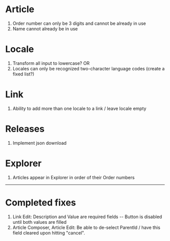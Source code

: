 
# Article

1. Order number can only be 3 digits and cannot be already in use
2. Name cannot already be in use


# Locale

1. Transform all input to lowercase? OR
2. Locales can only be recognized two-character language codes (create a fixed list?)


# Link

1. Ability to add more than one locale to a link / leave locale empty 

# Releases

1. Implement json download

# Explorer

1. Articles appear in Explorer in order of their Order numbers


---

# Completed fixes

1. Link Edit: Description and Value are required fields -- Button is disabled until both values are filled
2. Article Composer, Article Edit: Be able to de-select ParentId / have this field cleared upon hitting "cancel". 


